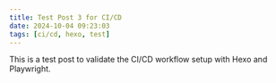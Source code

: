 ```yaml
---
title: Test Post 3 for CI/CD
date: 2024-10-04 09:23:03
tags: [ci/cd, hexo, test]
---
```


This is a test post to validate the CI/CD workflow setup with Hexo and Playwright.
